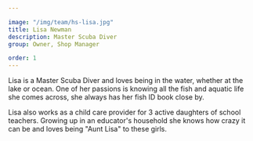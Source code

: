 ```yaml
---

image: "/img/team/hs-lisa.jpg"
title: Lisa Newman
description: Master Scuba Diver
group: Owner, Shop Manager

order: 1
---
```


Lisa is a Master Scuba Diver and loves being in the water, whether at the lake or ocean. One of her passions is knowing all the fish and aquatic life she comes across, she always has her fish ID book close by. 

Lisa also works as a child care provider for 3 active daughters of school teachers. Growing up in an educator's household she knows how crazy it can be and loves being "Aunt Lisa" to these girls.